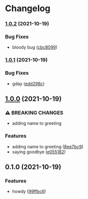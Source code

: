# Changelog

### [1.0.2](https://www.github.com/kalosisz/python-t/compare/v1.0.1...v1.0.2) (2021-10-19)


### Bug Fixes

* bloody bug ([cbc8099](https://www.github.com/kalosisz/python-t/commit/cbc809992b2e133a27b16cc06021f0d2ca648ba0))

### [1.0.1](https://www.github.com/kalosisz/python-t/compare/v1.0.0...v1.0.1) (2021-10-19)


### Bug Fixes

* gday ([edd298c](https://www.github.com/kalosisz/python-t/commit/edd298cf0731790e89e15a22c73be2736df25b89))

## [1.0.0](https://www.github.com/kalosisz/python-t/compare/v0.1.0...v1.0.0) (2021-10-19)


### ⚠ BREAKING CHANGES

* adding name to greeting

### Features

* adding name to greeting ([8ee7bc9](https://www.github.com/kalosisz/python-t/commit/8ee7bc98d6a7950bbe50bf006ca4d6fae89a2570))
* saying goodbye ([e055182](https://www.github.com/kalosisz/python-t/commit/e0551825fd20771810be1bfad7dce53a97746538))

## 0.1.0 (2021-10-19)


### Features

* howdy ([99ffbc6](https://www.github.com/kalosisz/python-t/commit/99ffbc6f1b29b9607e8077b47b15734ecc301b52))
